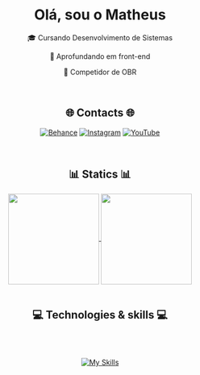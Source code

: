 <div align="center">
  <h1>Olá, sou o Matheus</h1>
  <p>🎓 Cursando Desenvolvimento de Sistemas</p>
  <p>🔭 Aprofundando em front-end</p>
  <p>🤖 Competidor de OBR</p>
</div>

<br>

<div align="center">
  <h2>🌐 Contacts 🌐</h2>
  
[![Behance](https://img.shields.io/badge/Behance-1769ff?logo=behance&logoColor=white)](https://behance.net/matheusgabriel61) [![Instagram](https://img.shields.io/badge/Instagram-%23E4405F.svg?logo=Instagram&logoColor=white)](https://instagram.com/mat.gss) [![YouTube](https://img.shields.io/badge/YouTube-%23FF0000.svg?logo=YouTube&logoColor=white)](https://youtube.com/@@Math_gss) 

</div>

<br>

<div align="center">
  <h2>📊 Statics 📊</h2>
  <a href="https://github.com/anuraghazra/github-readme-stats">
    <img height="180px" align="center" src="https://github-readme-stats.vercel.app/api?username=Matheus-Gabriel07&theme=dark" />
  </a>
  <a href="https://github.com/anuraghazra/convoychat">
    <img height="180px" align="center" src="https://github-readme-stats.vercel.app/api/top-langs?username=Matheus-Gabriel07&theme=dark&layout=compact&langs_count=10" />
  </a>
</div>

<br>
          
<div align="center">
  <h2>💻 Technologies & skills 💻</h2>
  <br><br>
          
[![My Skills](https://skillicons.dev/icons?i=html,css,scss,bootstrap,js,nodejs,react,cpp,java,git,github,vscode,arduino,md,figma,blender,pr&perline=8)](https://skillicons.dev)

</div>
